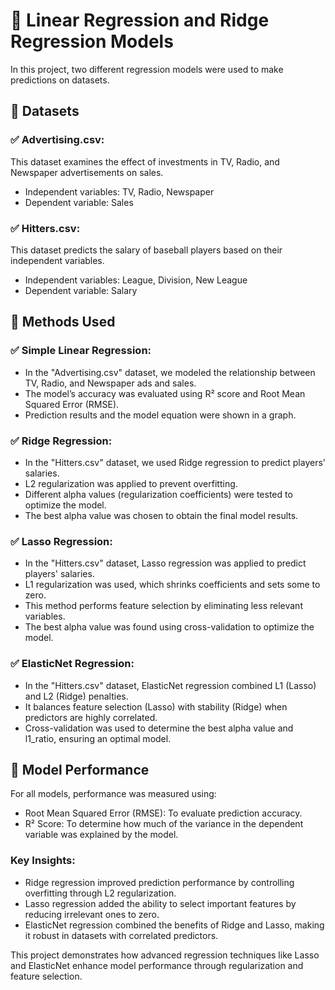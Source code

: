 # 📍 Linear Regression and Ridge Regression Models


In this project, two different regression models were used to make predictions on datasets.


## 📌 Datasets

### ✅ Advertising.csv:
This dataset examines the effect of investments in TV, Radio, and Newspaper advertisements on sales.
  
- Independent variables: TV, Radio, Newspaper
- Dependent variable: Sales

  
### ✅ Hitters.csv: 
This dataset predicts the salary of baseball players based on their independent variables.

- Independent variables: League, Division, New League
- Dependent variable: Salary

 
## 📌 Methods Used
  
### ✅ Simple Linear Regression:

- In the "Advertising.csv" dataset, we modeled the relationship between TV, Radio, and Newspaper ads and sales.
- The model’s accuracy was evaluated using R² score and Root Mean Squared Error (RMSE).
- Prediction results and the model equation were shown in a graph.
  
### ✅ Ridge Regression:

- In the "Hitters.csv" dataset, we used Ridge regression to predict players' salaries.
- L2 regularization was applied to prevent overfitting.
- Different alpha values (regularization coefficients) were tested to optimize the model.
- The best alpha value was chosen to obtain the final model results.

### ✅ Lasso Regression:
- In the "Hitters.csv" dataset, Lasso regression was applied to predict players' salaries.
- L1 regularization was used, which shrinks coefficients and sets some to zero.
- This method performs feature selection by eliminating less relevant variables.
- The best alpha value was found using cross-validation to optimize the model.

### ✅ ElasticNet Regression:
- In the "Hitters.csv" dataset, ElasticNet regression combined L1 (Lasso) and L2 (Ridge) penalties.
- It balances feature selection (Lasso) with stability (Ridge) when predictors are highly correlated.
- Cross-validation was used to determine the best alpha value and l1_ratio, ensuring an optimal model.

  
## 📌 Model Performance
For all models, performance was measured using:

- Root Mean Squared Error (RMSE): To evaluate prediction accuracy.
- R² Score: To determine how much of the variance in the dependent variable was explained by the model.
### Key Insights:
- Ridge regression improved prediction performance by controlling overfitting through L2 regularization.
- Lasso regression added the ability to select important features by reducing irrelevant ones to zero.
- ElasticNet regression combined the benefits of Ridge and Lasso, making it robust in datasets with correlated predictors.

This project demonstrates how advanced regression techniques like Lasso and ElasticNet enhance model performance through regularization and feature selection.
